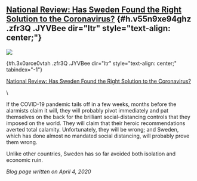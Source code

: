 
[National Review: Has Sweden Found the Right Solution to the Coronavirus?](https://www.google.com/url?q=https%3A%2F%2Fbit.ly%2F2Vfmjpk&sa=D&sntz=1&usg=AFQjCNFUe7qDEaSsz8oR-ynvczhDpJ9RPg) {#h.v55n9xe94ghz .zfr3Q .JYVBee dir="ltr" style="text-align: center;"}
------------------------------------------------------------------------------------------------------------------------------------------------------------------------------------------

[![](https://lh5.googleusercontent.com/rOgpsg2ZpxYncCctwHtB_04d0NeYsu1NLfobDDkZ_fCs0RGiBjNQMv6gdo4A-DgNFq2WZXeJ27cCwPcrJH1rI2IfJzIrKx5gmAqfttJUVpVmTiVuV9Od=w1280)](https://www.google.com/url?q=https%3A%2F%2Fredcap.med.usc.edu%2Fsurveys%2F%3Fs%3DJ7KEL4YTKT&sa=D&sntz=1&usg=AFQjCNGgmJPVlIxKzdq9Pd16K5HC0kstRQ)

 {#h.3x0arce0vtah .zfr3Q .JYVBee dir="ltr" style="text-align: center;" tabindex="-1"}

[](#h.3x0arce0vtah)

[National Review: Has Sweden Found the Right Solution to the
Coronavirus?](https://www.google.com/url?q=https%3A%2F%2Fbit.ly%2F2Vfmjpk&sa=D&sntz=1&usg=AFQjCNFUe7qDEaSsz8oR-ynvczhDpJ9RPg)

\

If the COVID-19 pandemic tails off in a few weeks, months before the
alarmists claim it will, they will probably pivot immediately and pat
themselves on the back for the brilliant social-distancing controls that
they imposed on the world. They will claim that their heroic
recommendations averted total calamity. Unfortunately, they will be
wrong; and Sweden, which has done almost no mandated social distancing,
will probably prove them wrong.

Unlike other countries, Sweden has so far avoided both isolation and
economic ruin.

*Blog page written on April 4, 2020*
